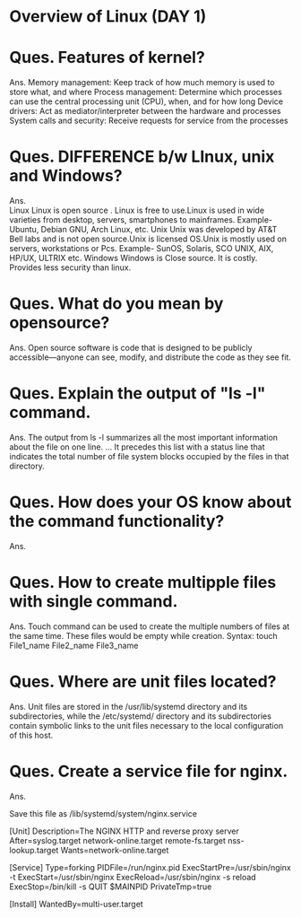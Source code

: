 # Overview of Linux (DAY 1)

# Ques. Features of kernel?
Ans. 
Memory management: Keep track of how much memory is used to store what, and where
Process management: Determine which processes can use the central processing unit (CPU), when, and for how long
Device drivers: Act as mediator/interpreter between the hardware and processes
System calls and security: Receive requests for service from the processes

# Ques. DIFFERENCE b/w LInux, unix and Windows?
Ans.  
Linux
Linux is open source . Linux is free to use.Linux is used in wide varieties from desktop, servers, smartphones to mainframes. Example- Ubuntu, Debian GNU, Arch Linux, etc.
Unix
Unix was developed by AT&T Bell labs and is not open source.Unix is licensed OS.Unix is mostly used on servers, workstations or Pcs. Example- SunOS, Solaris, SCO UNIX, AIX, HP/UX, ULTRIX etc.
Windows 
Windows is Close source. It is costly. Provides less security than linux.

# Ques. What do you mean by opensource?

Ans.  Open source software is code that is designed to be publicly accessible—anyone can see, modify, and distribute the code as they see fit.


# Ques. Explain the output of "ls -l" command.

Ans. The output from ls -l summarizes all the most important information about the file on one line. ... It precedes this list with a status line that indicates the total number of file system blocks occupied by the files in that directory.


# Ques. How does your OS know about the command functionality?

Ans. 
 
# Ques. How to create multipple files with single command.

Ans. Touch command can be used to create the multiple numbers of files at the same time. These files would be empty while creation.
     Syntax:
      touch File1_name File2_name File3_name 

# Ques. Where are unit files located?

Ans. Unit files are stored in the /usr/lib/systemd directory and its subdirectories, while the /etc/systemd/ directory and its subdirectories contain symbolic links to the unit files necessary to the local configuration of this host.

# Ques. Create a service file for nginx.

Ans. 

Save this file as /lib/systemd/system/nginx.service


[Unit]
Description=The NGINX HTTP and reverse proxy server
After=syslog.target network-online.target remote-fs.target nss-lookup.target
Wants=network-online.target

[Service]
Type=forking
PIDFile=/run/nginx.pid
ExecStartPre=/usr/sbin/nginx -t
ExecStart=/usr/sbin/nginx
ExecReload=/usr/sbin/nginx -s reload
ExecStop=/bin/kill -s QUIT $MAINPID
PrivateTmp=true

[Install]
WantedBy=multi-user.target
